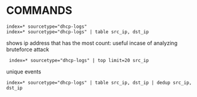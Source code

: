 # COMMANDS
    index=* sourcetype="dhcp-logs"
    index=* sourcetype="dhcp-logs" | table src_ip, dst_ip
    
shows ip address that has the most count:
useful incase of analyzing bruteforce attack

     index=* sourcetype="dhcp-logs" | top limit=20 src_ip 
unique events

    index=* sourcetype="dhcp-logs" | table src_ip, dst_ip | dedup src_ip, dst_ip
